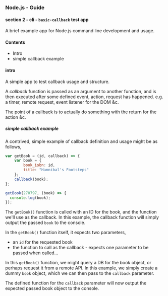 ### Node.js - Guide
#### section 2 - cli - `basic-callback` test app

A brief example app for Node.js command line development and usage.

#### Contents
* Intro
* simple callback example

#### intro
A simple app to test callback usage and structure.

A *callback* function is passed as an argument to another function, and is then executed after some defined event, action, request has happened. e.g. a timer, remote request, event listener for the DOM &c.

The point of a callback is to actually do something with the return for the action &c.

##### simple callback example
A contrived, simple example of callback definition and usage might be as follows,

```js
var getBook = (id, callback) => {
    var book = {
        book_isbn: id,
        title: "Hannibal's Footsteps"
    };
    callback(book);
};

getBook(270797, (book) => {
  console.log(book);
});
```

The `getBook()` function is called with an ID for the book, and the function we'll use as the callback. In this example, the callback function will simply output the passed `book` to the console.

In the `getBook()` function itself, it expects two parameters,

  * an `id` for the requested book
  * the function to call as the callback - expects one parameter to be passed when called...

In this `getBook()` function, we might query a DB for the book object, or perhaps request it from a remote API. In this example, we simply create a dummy `book` object, which we can then pass to the `callback` parameter.

The defined function for the `callback` parameter will now output the expected passed book object to the console.
